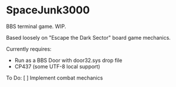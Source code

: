 # SpaceJunk3000
 BBS terminal game. WIP.

 Based loosely on "Escape the Dark Sector" board game mechanics.

 Currently requires:
 - Run as a BBS Door with door32.sys drop file
 - CP437 (some UTF-8 local support)

To Do:
[ ] Implement combat mechanics
